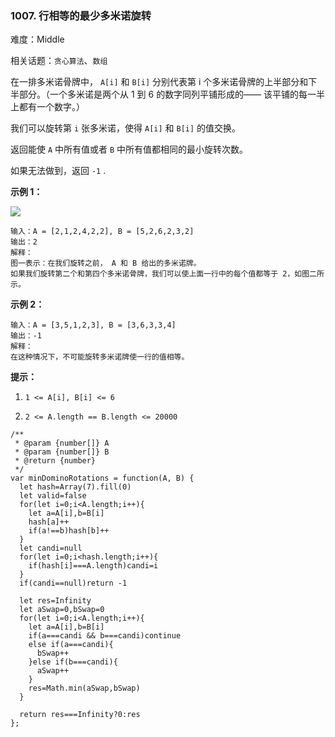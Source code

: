 ### 1007. 行相等的最少多米诺旋转

难度：Middle

相关话题：`贪心算法`、`数组`

在一排多米诺骨牌中， `A[i]`  和  `B[i]` 分别代表第 i 个多米诺骨牌的上半部分和下半部分。（一个多米诺是两个从 1 到 6 的数字同列平铺形成的&mdash;&mdash; 该平铺的每一半上都有一个数字。）



我们可以旋转第 `i` 张多米诺，使得 `A[i]`  和 `B[i]` 的值交换。



返回能使  `A`  中所有值或者  `B`  中所有值都相同的最小旋转次数。



如果无法做到，返回 `-1` .







**示例 1：** 



![](https://assets.leetcode-cn.com/aliyun-lc-upload/uploads/2019/03/08/domino.png)




```
输入：A = [2,1,2,4,2,2], B = [5,2,6,2,3,2]
输出：2
解释：
图一表示：在我们旋转之前， A 和 B 给出的多米诺牌。
如果我们旋转第二个和第四个多米诺骨牌，我们可以使上面一行中的每个值都等于 2，如图二所示。
```


**示例 2：** 



```
输入：A = [3,5,1,2,3], B = [3,6,3,3,4]
输出：-1
解释：
在这种情况下，不可能旋转多米诺牌使一行的值相等。
```






**提示：** 




1.  `1 <= A[i], B[i] <= 6` 

2.  `2 <= A.length == B.length <= 20000` 




```
/**
 * @param {number[]} A
 * @param {number[]} B
 * @return {number}
 */
var minDominoRotations = function(A, B) {
  let hash=Array(7).fill(0)
  let valid=false
  for(let i=0;i<A.length;i++){
    let a=A[i],b=B[i]
    hash[a]++
    if(a!==b)hash[b]++
  }
  let candi=null
  for(let i=0;i<hash.length;i++){
    if(hash[i]===A.length)candi=i
  }
  if(candi==null)return -1

  let res=Infinity
  let aSwap=0,bSwap=0
  for(let i=0;i<A.length;i++){
    let a=A[i],b=B[i]
    if(a===candi && b===candi)continue
    else if(a===candi){
      bSwap++
    }else if(b===candi){
      aSwap++
    }
    res=Math.min(aSwap,bSwap)
  }

  return res===Infinity?0:res
};
```

